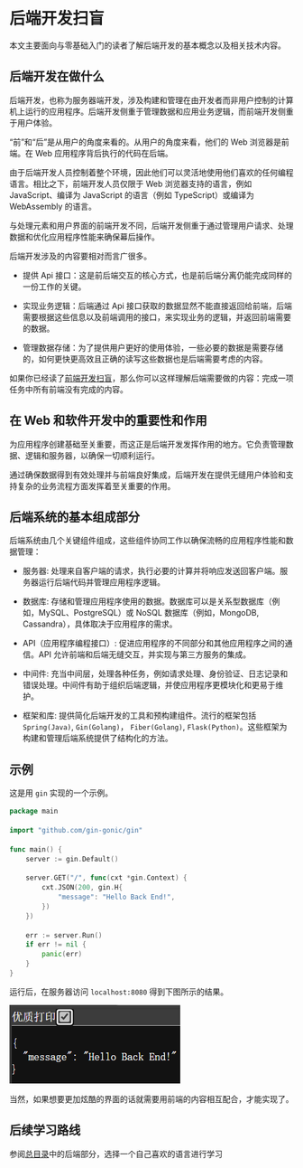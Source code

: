 # 后端开发扫盲

本文主要面向与零基础入门的读者了解后端开发的基本概念以及相关技术内容。

## 后端开发在做什么

后端开发，也称为服务器端开发，涉及构建和管理在由开发者而非用户控制的计算机上运行的应用程序。后端开发侧重于管理数据和应用业务逻辑，而前端开发侧重于用户体验。

“前”和“后”是从用户的角度来看的。从用户的角度来看，他们的 Web 浏览器是前端。在 Web 应用程序背后执行的代码在后端。

由于后端开发人员控制着整个环境，因此他们可以灵活地使用他们喜欢的任何编程语言。相比之下，前端开发人员仅限于 Web 浏览器支持的语言，例如 JavaScript、编译为 JavaScript 的语言（例如 TypeScript）或编译为 WebAssembly 的语言。

与处理元素和用户界面的前端开发不同，后端开发侧重于通过管理用户请求、处理数据和优化应用程序性能来确保幕后操作。

后端开发涉及的内容要相对而言广很多。

- 提供 Api 接口：这是前后端交互的核心方式，也是前后端分离仍能完成同样的一份工作的关键。

- 实现业务逻辑：后端通过 Api 接口获取的数据显然不能直接返回给前端，后端需要根据这些信息以及前端调用的接口，来实现业务的逻辑，并返回前端需要的数据。

- 管理数据存储：为了提供用户更好的使用体验，一些必要的数据是需要存储的，如何更快更高效且正确的读写这些数据也是后端需要考虑的内容。


如果你已经读了[前端开发扫盲](./frontend.md)，那么你可以这样理解后端需要做的内容：完成一项任务中所有前端没有完成的内容。

## 在 Web 和软件开发中的重要性和作用

为应用程序创建基础至关重要，而这正是后端开发发挥作用的地方。它负责管理数据、逻辑和服务器，以确保一切顺利运行。

通过确保数据得到有效处理并与前端良好集成，后端开发在提供无缝用户体验和支持复杂的业务流程方面发挥着至关重要的作用。

## 后端系统的基本组成部分

后端系统由几个关键组件组成，这些组件协同工作以确保流畅的应用程序性能和数据管理：

- 服务器: 处理来自客户端的请求，执行必要的计算并将响应发送回客户端。服务器运行后端代码并管理应用程序逻辑。

- 数据库: 存储和管理应用程序使用的数据。数据库可以是关系型数据库（例如，MySQL、PostgreSQL）或 NoSQL 数据库（例如，MongoDB, Cassandra），具体取决于应用程序的需求。

- API（应用程序编程接口）: 促进应用程序的不同部分和其他应用程序之间的通信。API 允许前端和后端无缝交互，并实现与第三方服务的集成。

- 中间件: 充当中间层，处理各种任务，例如请求处理、身份验证、日志记录和错误处理。中间件有助于组织后端逻辑，并使应用程序更模块化和更易于维护。

- 框架和库: 提供简化后端开发的工具和预构建组件。流行的框架包括 `Spring(Java)`, `Gin(Golang)`， `Fiber(Golang)`, `Flask(Python)`。这些框架为构建和管理后端系统提供了结构化的方法。

## 示例

这是用 `gin` 实现的一个示例。

```go
package main

import "github.com/gin-gonic/gin"

func main() {
	server := gin.Default()

	server.GET("/", func(cxt *gin.Context) {
		cxt.JSON(200, gin.H{
			"message": "Hello Back End!",
		})
	})

	err := server.Run()
	if err != nil {
		panic(err)
	}
}
```

运行后，在服务器访问 `localhost:8080` 得到下图所示的结果。

![](../assets/backendtest.png)

当然，如果想要更加炫酷的界面的话就需要用前端的内容相互配合，才能实现了。

## 后续学习路线

参阅[总目录](../README.md)中的后端部分，选择一个自己喜欢的语言进行学习